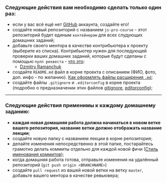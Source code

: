 ### Следующие действия вам необходимо сделать только один раз:

- если у вас всё ещё нет [GitHub](https://github.com/) аккаунта, создайте его!
- создайте новый репозиторий с названием `js-pro-course` - этот репозиторий будет единым `контейнером` для всех слудующих домашних заданий;
- добавьте своего ментора в качестве контрибьютера к проекту (выберите из списка). Контрибьютер нужен для последующей проверки ваших домашних заданий, которые будут сделаны с помощью `пулл реквеста` - [что это](https://habr.com/ru/post/125999/):
  - [Dzmitry Ramanchuk](https://github.com/dromanchuck)
- создайте `README.md` файл в корне проекта с описанием (ФИО, фото, доп. инфо - по желанию). [Как оформлять файлы расширения `.md`](https://guides.github.com/features/mastering-markdown/);
- создайте файлы `.gitignore` и `.editorconfig` в корне проекта (подробно о предназначении этих файлов [gitignore](https://git-scm.com/docs/gitignore), [editorconfig](https://editorconfig.org/));

---

### Следующие действия применимы к каждому домашнему заданию:

- **каждая новая домашняя работа должна начинаться в новом ветке вашего репозитория, название ветки должно отображать название лекции**;
- создайте новую папку с названием лекции в корне репозитория;
- делайте изменения непосредственно в этой папке, постарайтесь грамотно делать коммиты отдельно для каждой новой фичи ([Стиль именования коммитов](https://habr.com/ru/post/183646/));
- когда домашняя работа готова, отправьте изменения на удалённый репозиторий (`git push origin <BRANCHNAME>`)
- создайте `pull request` из вашей новой ветки на ветку `master`, добавьте вашего ментора в качестве ревьювера;
